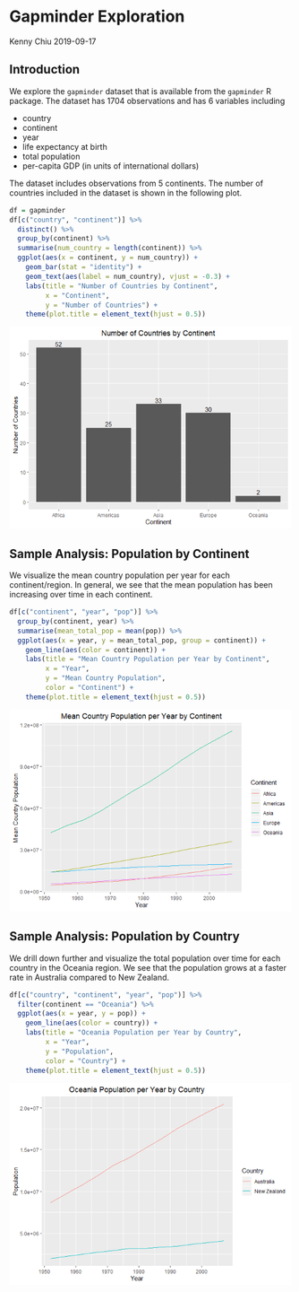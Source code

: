 Gapminder Exploration
================
Kenny Chiu
2019-09-17

## Introduction

We explore the `gapminder` dataset that is available from the
`gapminder` R package. The dataset has 1704 observations and has 6
variables including

  - country
  - continent
  - year
  - life expectancy at birth
  - total population
  - per-capita GDP (in units of international dollars)

The dataset includes observations from 5 continents. The number of
countries included in the dataset is shown in the following plot.

``` r
df = gapminder
df[c("country", "continent")] %>%
  distinct() %>%
  group_by(continent) %>%
  summarise(num_country = length(continent)) %>%
  ggplot(aes(x = continent, y = num_country)) +
    geom_bar(stat = "identity") +
    geom_text(aes(label = num_country), vjust = -0.3) +
    labs(title = "Number of Countries by Continent",
         x = "Continent",
         y = "Number of Countries") +
    theme(plot.title = element_text(hjust = 0.5))
```

![](hw01_gapminder_files/figure-gfm/unnamed-chunk-1-1.png)<!-- -->

## Sample Analysis: Population by Continent

We visualize the mean country population per year for each
continent/region. In general, we see that the mean population has been
increasing over time in each continent.

``` r
df[c("continent", "year", "pop")] %>%
  group_by(continent, year) %>%
  summarise(mean_total_pop = mean(pop)) %>%
  ggplot(aes(x = year, y = mean_total_pop, group = continent)) +
    geom_line(aes(color = continent)) +
    labs(title = "Mean Country Population per Year by Continent",
         x = "Year",
         y = "Mean Country Population",
         color = "Continent") +
    theme(plot.title = element_text(hjust = 0.5))
```

![](hw01_gapminder_files/figure-gfm/unnamed-chunk-2-1.png)<!-- -->

## Sample Analysis: Population by Country

We drill down further and visualize the total population over time for
each country in the Oceania region. We see that the population grows at
a faster rate in Australia compared to New Zealand.

``` r
df[c("country", "continent", "year", "pop")] %>%
  filter(continent == "Oceania") %>%
  ggplot(aes(x = year, y = pop)) +
    geom_line(aes(color = country)) +
    labs(title = "Oceania Population per Year by Country",
         x = "Year",
         y = "Population",
         color = "Country") +
    theme(plot.title = element_text(hjust = 0.5))
```

![](hw01_gapminder_files/figure-gfm/unnamed-chunk-3-1.png)<!-- -->
